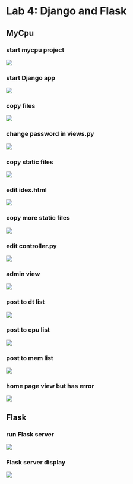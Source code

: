# Lab 4: Django and Flask

## MyCpu


### start mycpu project
![](assets/one.png)

### start Django app
![](assets/two.png)

### copy files
![](assets/three.png)

### change password in views.py
![](assets/four.png)

### copy static files
![](assets/five.png)

### edit idex.html
![](assets/six.png)

### copy more static files
![](assets/seven.png)

### edit controller.py
![](assets/eight.png)

### admin view
![](assets/nine.png)

### post to dt list
![](assets/ten.png)

###  post to cpu list
![](assets/eleven.png)

### post to mem list
![](assets/twelve.png)

### home page view but has error
![](assets/thirteenNew.png)

## Flask
### run Flask server
![](assets/two_flash.png)

### Flask server display
![](assets/one_flask.png)

